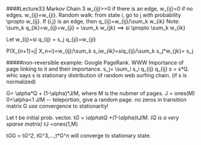 ####Lecture33 Markov Chain 3 
w_{ij}>=0 if there is an edge, w_{ij}=0 if no edges. w_{ij}=w_{ji}. 
Random walk: from state i, go to j with probability \propto w_{ij}. 
If {i,j} is an edge, then q_{ij}=w_{ij}/\sum_k w_{ik}
Note: \sum_k q_{ik}=w_{ij}=w_{ji} = \sum_k w_{jk}
==> si \propto \sum_k w_{ik}

Let w_{ij}=si q_{ij} = s_j q_{ji}=w_{ji}

P(X_{n+1}=j| X_n=i)=w_{ij}/\sum_k s_i*w_{ik}=si*q_{ij}/\sum_k s_j*w_{jk}= s_j 

#####non-reversible example: Google PageRank. 
WWW  Importance of page linking to it and their importance. 
s_j= \sum_i s_i q_{ij} q_{ij}
s = s*Q. whic says s is stationary distribution of random web surfing chain. (if s is normalized)

G= \alpha*Q + (1-\alpha)*J/M, where M is the nubmer of pages.
J = ones(M) 0<\alpha<1 
J/M -- teleportion, give a random page. 
no zeros in transition matrix G 
use convergence to stationarity! 

Let t be initial prob. vector. 
t*G = \alpha*t*Q +(1-\alpha)*t*J/M. (Q is a very sparse matrix) 
    t*J =ones(1,M)

t*G*G = t*G^2, t*G^3,...,t*G^n will converge to stationary state. 
